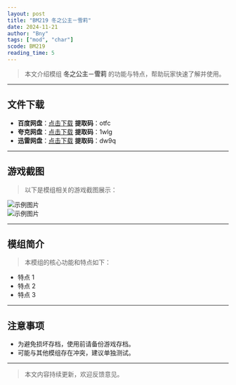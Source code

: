 ```yaml
---
layout: post
title: "BM219 冬之公主－雪莉"
date: 2024-11-21
author: "Bny"
tags: ["mod", "char"]
scode: BM219
reading_time: 5
---
```


> 本文介绍模组 **冬之公主－雪莉** 的功能与特点，帮助玩家快速了解并使用。

---





## 文件下载
- **百度网盘**：[点击下载](https://pan.baidu.com/s/1f4oJDK-J5GKMoK_yRN5uzg?pwd=otfc)  **提取码**：otfc  
- **夸克网盘**：[点击下载](https://pan.quark.cn/s/0635e93a44d2?pwd=1wlg)  **提取码**：1wlg  
- **迅雷网盘**：[点击下载](https://pan.xunlei.com/s/VOCCbjtZ8V_c12eVYzeRJ6awA1?pwd=dw9q)  **提取码**：dw9q  

---

## 游戏截图
> 以下是模组相关的游戏截图展示：

![示例图片](https://example.com/screenshot1.jpg)  
![示例图片](https://example.com/screenshot2.jpg)

---

## 模组简介
> 本模组的核心功能和特点如下：
- 特点 1
- 特点 2
- 特点 3

---

## 注意事项
- 为避免损坏存档，使用前请备份游戏存档。
- 可能与其他模组存在冲突，建议单独测试。

---

> 本文内容持续更新，欢迎反馈意见。
